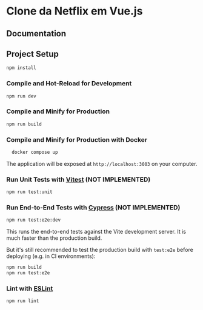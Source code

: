 # Clone da Netflix em Vue.js

## Documentation

## Project Setup

```sh
npm install
```

### Compile and Hot-Reload for Development

```sh
npm run dev
```

### Compile and Minify for Production

```sh
npm run build
```

### Compile and Minify for Production with Docker

```sh
  docker compose up
```

The application will be exposed at `http://localhost:3003` on your computer.

### Run Unit Tests with [Vitest](https://vitest.dev/) (NOT IMPLEMENTED)

```sh
npm run test:unit
```

### Run End-to-End Tests with [Cypress](https://www.cypress.io/) (NOT IMPLEMENTED)

```sh
npm run test:e2e:dev
```

This runs the end-to-end tests against the Vite development server.
It is much faster than the production build.

But it's still recommended to test the production build with `test:e2e` before deploying (e.g. in CI environments):

```sh
npm run build
npm run test:e2e
```

### Lint with [ESLint](https://eslint.org/)

```sh
npm run lint
```
